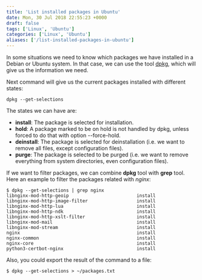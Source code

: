 ```yaml
---
title: 'List installed packages in Ubuntu'
date: Mon, 30 Jul 2018 22:55:23 +0000
draft: false
tags: ['Linux', 'Ubuntu']
categories: ['Linux', 'Ubuntu']
aliases: ['/list-installed-packages-in-ubuntu']
---
```


In some situations we need to know which packages we have installed in a Debian or Ubuntu system. In that case, we can use the tool [dpkg](https://en.wikipedia.org/wiki/Dpkg), which will give us the information we need. 

Next command will give us the current packages installed with different states:
```
dpkg --get-selections
```

The states we can have are:

*   **install**: The package is selected for installation.
*   **hold**: A package marked to be on hold is not handled by dpkg, unless forced to do that with option --force-hold.
*   **deinstall**: The package is selected for deinstallation (i.e. we want to remove all files, except configuration files).
*   **purge**: The package is selected to be purged (i.e. we want to remove everything from system directories, even configuration files).

If we want to filter packages, we can combine **dpkg** tool with **grep** tool. Here an example to filter the packages related with _nginx_:
```
$ dpkg --get-selections | grep nginx
libnginx-mod-http-geoip                         install
libnginx-mod-http-image-filter                  install
libnginx-mod-http-lua                           install
libnginx-mod-http-ndk                           install
libnginx-mod-http-xslt-filter                   install
libnginx-mod-mail                               install
libnginx-mod-stream                             install
nginx                                           install
nginx-common                                    install
nginx-core                                      install
python3-certbot-nginx                           install
```
Also, you could export the result of the command to a file:
```
$ dpkg --get-selections > ~/packages.txt
```
